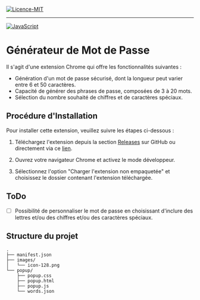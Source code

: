 [![Licence-MIT](https://img.shields.io/badge/Licence-MIT-blue)](https://github.com/Dylanolivro/chrome_extension_generator_password/blob/main/LICENSE)

---

[![JavaScript](https://img.shields.io/badge/JavaScript-F7DF1E?style=for-the-badge&logo=javascript&logoColor=black)](https://developer.mozilla.org/en-US/docs/Web/JavaScript)

# Générateur de Mot de Passe

Il s'agit d'une extension Chrome qui offre les fonctionnalités suivantes :

- Génération d'un mot de passe sécurisé, dont la longueur peut varier entre 6 et 50 caractères.
- Capacité de générer des phrases de passe, composées de 3 à 20 mots.
- Sélection du nombre souhaité de chiffres et de caractères spéciaux.

## Procédure d'Installation

Pour installer cette extension, veuillez suivre les étapes ci-dessous :

1. Téléchargez l'extension depuis la section
   [Releases](https://github.com/Dylan832/chrome_extension_generator_password/releases)
   sur GitHub ou directement via ce
   [lien](https://gitlab.com/Dylan832/chrome_extension_generator_password/-/archive/main/chrome_extension_generator_password-main.zip).

2. Ouvrez votre navigateur Chrome et activez le mode développeur.
3. Sélectionnez l'option "Charger l'extension non empaquetée" et choisissez le dossier contenant l'extension téléchargée.

## ToDo

- [ ] Possibilité de personnaliser le mot de passe en choisissant d'inclure des lettres et/ou des chiffres et/ou des caractères spéciaux.

## Structure du projet

```
.
├── manifest.json
├── images/
│   └── icon-128.png
└── popup/
    ├── popup.css
    ├── popup.html
    ├── popup.js
    └── words.json
```
